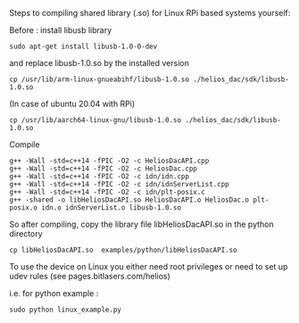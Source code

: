 

Steps to compiling shared library (.so) for Linux RPi based systems
yourself:

Before : install libusb library
```shell
sudo apt-get install libusb-1.0-0-dev
```
and replace
libusb-1.0.so by the installed version
```shell
cp /usr/lib/arm-linux-gnueabihf/libusb-1.0.so ./helios_dac/sdk/libusb-1.0.so
```
(In case of ubuntu 20.04 with RPi)
```shell
cp /usr/lib/aarch64-linux-gnu/libusb-1.0.so ./helios_dac/sdk/libusb-1.0.so

```

Compile
```shell
g++ -Wall -std=c++14 -fPIC -O2 -c HeliosDacAPI.cpp
g++ -Wall -std=c++14 -fPIC -O2 -c HeliosDac.cpp
g++ -Wall -std=c++14 -fPIC -O2 -c idn/idn.cpp
g++ -Wall -std=c++14 -fPIC -O2 -c idn/idnServerList.cpp
g++ -Wall -std=c++14 -fPIC -O2 -c idn/plt-posix.c
g++ -shared -o libHeliosDacAPI.so HeliosDacAPI.o HeliosDac.o plt-posix.o idn.o idnServerList.o libusb-1.0.so
```

So after compiling, copy the library file libHeliosDacAPI.so in the
python directory
```shell
cp libHeliosDacAPI.so  examples/python/libHeliosDacAPI.so
```

To use the device on Linux you either need root privileges or need to
set up udev rules (see pages.bitlasers.com/helios)

i.e. for python example :
```shell
sudo python linux_example.py
```
